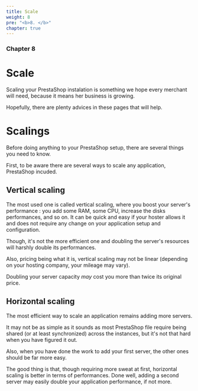 ```yaml
---
title: Scale
weight: 8
pre: "<b>8. </b>"
chapter: true
---
```


### Chapter 8

# Scale

Scaling your PrestaShop instalation is something we hope every merchant will need, because it means her business is growing.

Hopefully, there are plenty advices in these pages that will help.

# Scalings

Before doing anything to your PrestaShop setup, there are several things you need to know.

First, to be aware there are several ways to scale any application, PrestaShop incuded.

## Vertical scaling

The most used one is called vertical scaling, where you boost your server's performance : you add some RAM, some CPU, increase the disks performances, and so on. It can be quick and easy if your hoster allows it and does not require any change on your application setup and configuration.

Though, it's not the more efficient one and doubling the server's resources will harshly double its performances.

Also, pricing being what it is, vertical scaling may not be linear (depending on your hosting company, your mileage may vary).

Doubling your server capacity _may_ cost you more than twice its original price.

## Horizontal scaling

The most efficient way to scale an application remains adding more servers.

It may not be as simple as it sounds as most PrestaShop file require being shared (or at least synchronized) across the instances, but it's not that hard when you have figured it out.

Also, when you have done the work to add your first server, the other ones should be far more easy.

The good thing is that, though requiring more sweat at first, horizontal scaling is better in terms of performances. Done well, adding a second server may easily double your application performance, if not more.
